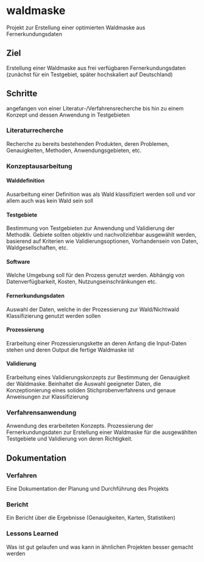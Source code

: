 # waldmaske
Projekt zur Erstellung einer optimierten Waldmaske aus Fernerkundungsdaten


## Ziel
Erstellung einer Waldmaske aus frei verfügbaren Fernerkundungsdaten 
(zunächst für ein Testgebiet, später hochskaliert auf Deutschland)


## Schritte
angefangen von einer Literatur-/Verfahrensrecherche bis hin zu einem Konzept und dessen Anwendung in Testgebieten

### Literaturrecherche
Recherche zu bereits bestehenden Produkten, deren Problemen, Genauigkeiten, Methoden, Anwendungsgebieten, etc.


### Konzeptausarbeitung

#### Walddefinition
Ausarbeitung einer Definition was als Wald klassifiziert werden soll und vor allem auch was kein Wald sein soll

#### Testgebiete
Bestimmung von Testgebieten zur Anwendung und Validierung der Methodik. Gebiete sollten objektiv und nachvollziehbar ausgewählt werden, basierend auf Kriterien wie Validierungsoptionen, Vorhandensein von Daten, Waldgesellschaften, etc.

#### Software
Welche Umgebung soll für den Prozess genutzt werden. Abhängig von Datenverfügbarkeit, Kosten, Nutzungseinschränkungen etc.

#### Fernerkundungsdaten
Auswahl der Daten, welche in der Prozessierung zur Wald/Nichtwald Klassifizierung genutzt werden sollen

#### Prozessierung
Erarbeitung einer Prozessierungskette an deren Anfang die Input-Daten stehen und deren Output die fertige Waldmaske ist

#### Validierung
Erarbeitung eines Validierungskonzepts zur Bestimmung der Genauigkeit der Waldmaske. Beinhaltet die Auswahl geeigneter Daten, die Konzeptionierung eines soliden Stichprobenverfahrens und genaue Anweisungen zur Klassifizierung


### Verfahrensanwendung
Anwendung des erarbeiteten Konzepts. Prozessierung der Fernerkundungsdaten zur Erstellung einer Waldmaske für die ausgewählten Testgebiete und Validierung von deren Richtigkeit.

## Dokumentation

### Verfahren
Eine Dokumentation der Planung und Durchführung des Projekts

### Bericht
Ein Bericht über die Ergebnisse (Genauigkeiten, Karten, Statistiken)

### Lessons Learned
Was ist gut gelaufen und was kann in ähnlichen Projekten besser gemacht werden


